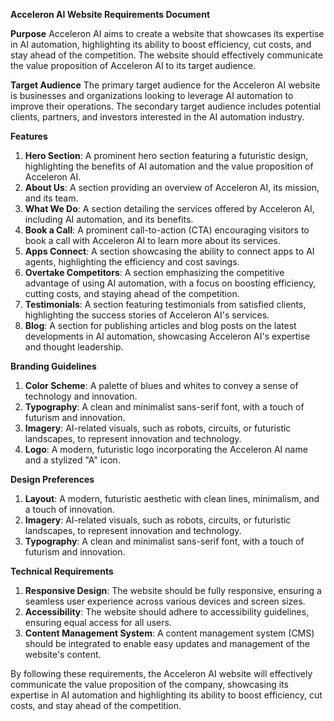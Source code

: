 **Acceleron AI Website Requirements Document**

**Purpose**
Acceleron AI aims to create a website that showcases its expertise in AI automation, highlighting its ability to boost efficiency, cut costs, and stay ahead of the competition. The website should effectively communicate the value proposition of Acceleron AI to its target audience.

**Target Audience**
The primary target audience for the Acceleron AI website is businesses and organizations looking to leverage AI automation to improve their operations. The secondary target audience includes potential clients, partners, and investors interested in the AI automation industry.

**Features**

1. **Hero Section**: A prominent hero section featuring a futuristic design, highlighting the benefits of AI automation and the value proposition of Acceleron AI.
2. **About Us**: A section providing an overview of Acceleron AI, its mission, and its team.
3. **What We Do**: A section detailing the services offered by Acceleron AI, including AI automation, and its benefits.
4. **Book a Call**: A prominent call-to-action (CTA) encouraging visitors to book a call with Acceleron AI to learn more about its services.
5. **Apps Connect**: A section showcasing the ability to connect apps to AI agents, highlighting the efficiency and cost savings.
6. **Overtake Competitors**: A section emphasizing the competitive advantage of using AI automation, with a focus on boosting efficiency, cutting costs, and staying ahead of the competition.
7. **Testimonials**: A section featuring testimonials from satisfied clients, highlighting the success stories of Acceleron AI's services.
8. **Blog**: A section for publishing articles and blog posts on the latest developments in AI automation, showcasing Acceleron AI's expertise and thought leadership.

**Branding Guidelines**

1. **Color Scheme**: A palette of blues and whites to convey a sense of technology and innovation.
2. **Typography**: A clean and minimalist sans-serif font, with a touch of futurism and innovation.
3. **Imagery**: AI-related visuals, such as robots, circuits, or futuristic landscapes, to represent innovation and technology.
4. **Logo**: A modern, futuristic logo incorporating the Acceleron AI name and a stylized "A" icon.

**Design Preferences**

1. **Layout**: A modern, futuristic aesthetic with clean lines, minimalism, and a touch of innovation.
2. **Imagery**: AI-related visuals, such as robots, circuits, or futuristic landscapes, to represent innovation and technology.
3. **Typography**: A clean and minimalist sans-serif font, with a touch of futurism and innovation.

**Technical Requirements**

1. **Responsive Design**: The website should be fully responsive, ensuring a seamless user experience across various devices and screen sizes.
2. **Accessibility**: The website should adhere to accessibility guidelines, ensuring equal access for all users.
3. **Content Management System**: A content management system (CMS) should be integrated to enable easy updates and management of the website's content.

By following these requirements, the Acceleron AI website will effectively communicate the value proposition of the company, showcasing its expertise in AI automation and highlighting its ability to boost efficiency, cut costs, and stay ahead of the competition.